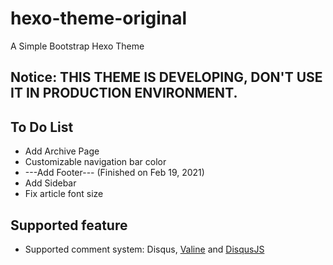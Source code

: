 # hexo-theme-original
A Simple Bootstrap Hexo Theme

## Notice: THIS THEME IS DEVELOPING, DON'T USE IT IN PRODUCTION ENVIRONMENT.

## To Do List
+ Add Archive Page
+ Customizable navigation bar color 
+ ---Add Footer--- (Finished on Feb 19, 2021)
+ Add Sidebar
+ Fix article font size

## Supported feature
+ Supported comment system: Disqus, [Valine](https://github.com/xCss/Valine) and [DisqusJS](https://github.com/SukkaW/DisqusJS)
